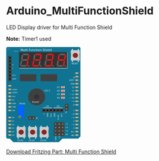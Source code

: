 # Arduino_MultiFunctionShield
LED Display driver for Multi Function Shield

**Note:** Timer1 used

![multi_function_shield](multi_function_shield.png?raw=true)

[Download Fritzing Part: Multi Function Shield](https://www.heise.de/make/downloads/76/2/4/1/3/8/7/4/Multi_Function_Shield.fzpz)
